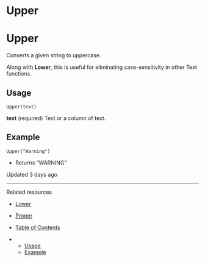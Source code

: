 # Upper

# Upper

Converts a given string to uppercase.

Along with **Lower**, this is useful for eliminating case-sensitivity in other Text functions.

## Usage

`Upper(text)`

**text** (required) Text or a column of text.

## Example

`Upper("Warning")`

* Returns “WARNING”

Updated 3 days ago

---

Related resources

* [Lower](/docs/lower)
* [Proper](/docs/proper)

* [Table of Contents](#)
* + [Usage](#usage)
  + [Example](#example)